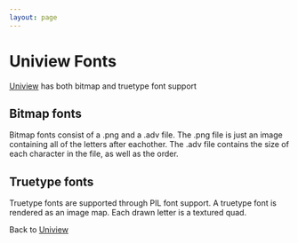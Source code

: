```yaml
---
layout: page
---
```

<h1>Uniview Fonts</h1>

<p><a href="Uniview">Uniview</a> has both bitmap and truetype font support</p>

<h2>Bitmap fonts</h2>

<p>Bitmap fonts consist of a .png and a .adv file. The .png file is just an image containing all of the letters after eachother. The .adv file contains the size of each character in the file, as well as the order.</p>

<h2>Truetype fonts</h2>

<p>Truetype fonts are supported through PIL font support. A truetype font is rendered as an image map. Each drawn letter is a textured quad.</p>

<p>Back to <a href="Uniview">Uniview</a></p>
